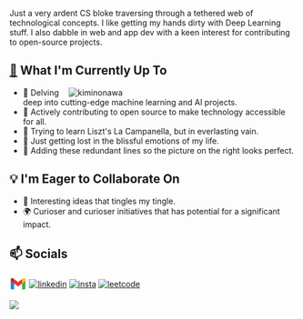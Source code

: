 Just a very ardent CS bloke traversing through a tethered web of technological concepts. I like getting my hands dirty with Deep Learning stuff. I also dabble in web and app dev with a keen interest for contributing to open-source projects.

## [🔭](./recentActivity.md) What I'm Currently Up To


<picture><a href="https://open.spotify.com/track/3A4FRzgve9BjfKbvVXRIFO?si=66f641af7be144a0" target="_blank"><img media="(prefers-color-scheme: dark)" align="right" alt="kiminonawa" width="400" src="https://media.tenor.com/2uvmFjbt-FAAAAAd/yourname.gif"></a></picture>

<!--**[Recent activity](./recentActivity.md)**  -->

- 🤖 Delving deep into cutting-edge machine learning and AI projects.
- 🚀 Actively contributing to open source to make technology accessible for all.
- 🎹 Trying to learn Liszt's La Campanella, but in everlasting vain.
- 🌲 Just getting lost in the blissful emotions of my life.
- 🎠 Adding these redundant lines so the picture on the right looks perfect.
<!-- - 🎨 Okay, I'm done. Prolly not necessary -->

## 💡 I'm Eager to Collaborate On

- 🤝 Interesting ideas that tingles my tingle.
- 🌍 Curioser and curioser initiatives that has potential for a significant impact.

## 📫 Socials 


<p align="left">
<a href="mailto:aravindsomaraj101@gmail.com" target="blank"><img align="center" src="icon/icons8-gmail-48.png" alt="gmail" height="30" width="30" /></a>
<a href="https://in.linkedin.com/in/aravind-somaraj-b14865250" target="_blank"><img align="center" src="https://raw.githubusercontent.com/rahuldkjain/github-profile-readme-generator/master/src/images/icons/Social/linked-in-alt.svg" alt="linkedin" height="20" width="30" /></a>
<a href="https://instagram.com/aravindsomaraj/" target="_blank"><img align="center" src="https://raw.githubusercontent.com/rahuldkjain/github-profile-readme-generator/master/src/images/icons/Social/instagram.svg" alt="insta" height="30" width="30" /></a>
<a href="https://www.leetcode.com/buuu29" target="_blank"><img align="center" src="https://raw.githubusercontent.com/rahuldkjain/github-profile-readme-generator/master/src/images/icons/Social/leet-code.svg" alt="leetcode" height="30" width="30" /></a>
</p>
<img src="https://img.wattpad.com/2e81be56eb640a3183bb5b0924c1ced061eb9037/68747470733a2f2f73332e616d617a6f6e6177732e636f6d2f776174747061642d6d656469612d736572766963652f53746f7279496d6167652f7433376233456f6430714c7651773d3d2d3732353236353131392e313539393662383238623133353339663633373237323136363130322e676966" 
     height="150px">

<!--
<details>
<summary></summary>   
![Top Langs](https://github-readme-stats.vercel.app/api/top-langs/?username=aravindsomaraj&show_icons=true&layout=compact&hide=html,makefile,assembly,yacc,css&title_color=ffffff&text_color=daf7dc&bg_color=60,d9ff00,ff00cc,333399&border_color=ff00cc&border_radius=20&card)
![My GitHub stats](https://github-readme-stats.vercel.app/api?username=aravindsomaraj&card_width=400px&line_height=20&custom_title=My&nbsp;Github&nbsp;stats&text_color=ffffff&title_color=ffcc00&bg_color=60,333399,ff00cc,d9ff00&border_color=ff00cc&border_radius=20&ring_color=333399&card)
</details> -->
